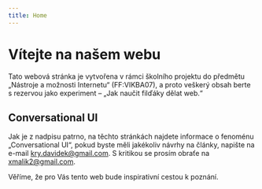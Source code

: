 ```yaml
---
title: Home
---
```


# Vítejte na našem webu

Tato webová stránka je vytvořena v rámci školního projektu do předmětu „Nástroje a možnosti Internetu“ (FF:VIKBA07), a proto veškerý obsah berte s rezervou jako experiment – „Jak naučit filďáky dělat web.“

## Conversational UI

Jak je z nadpisu patrno, na těchto stránkách najdete informace o fenoménu „Conversational UI“, pokud byste měli jakékoliv návrhy na články, napište na e-mail kry.davidek@gmail.com. S kritikou se prosím obraťe na xmalik2@gmail.com.

Věříme, že pro Vás tento web bude inspirativní cestou k poznání.

